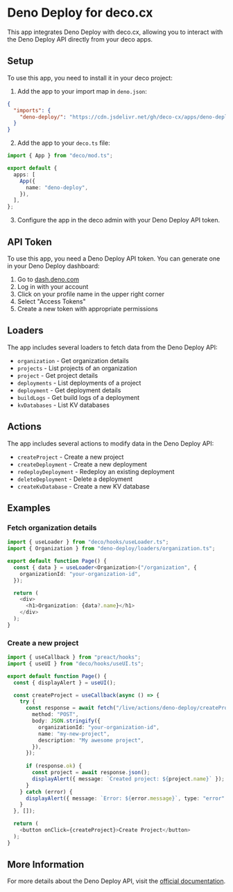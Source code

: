 # Deno Deploy for deco.cx

This app integrates Deno Deploy with deco.cx, allowing you to interact with the Deno Deploy API directly from your deco apps.

## Setup

To use this app, you need to install it in your deco project:

1. Add the app to your import map in `deno.json`:

```json
{
  "imports": {
    "deno-deploy/": "https://cdn.jsdelivr.net/gh/deco-cx/apps/deno-deploy/"
  }
}
```

2. Add the app to your `deco.ts` file:

```ts
import { App } from "deco/mod.ts";

export default {
  apps: [
    App({
      name: "deno-deploy",
    }),
  ],
};
```

3. Configure the app in the deco admin with your Deno Deploy API token.

## API Token

To use this app, you need a Deno Deploy API token. You can generate one in your Deno Deploy dashboard:

1. Go to [dash.deno.com](https://dash.deno.com)
2. Log in with your account
3. Click on your profile name in the upper right corner
4. Select "Access Tokens"
5. Create a new token with appropriate permissions

## Loaders

The app includes several loaders to fetch data from the Deno Deploy API:

- `organization` - Get organization details
- `projects` - List projects of an organization
- `project` - Get project details
- `deployments` - List deployments of a project
- `deployment` - Get deployment details
- `buildLogs` - Get build logs of a deployment
- `kvDatabases` - List KV databases

## Actions

The app includes several actions to modify data in the Deno Deploy API:

- `createProject` - Create a new project
- `createDeployment` - Create a new deployment
- `redeployDeployment` - Redeploy an existing deployment
- `deleteDeployment` - Delete a deployment
- `createKvDatabase` - Create a new KV database

## Examples

### Fetch organization details

```ts
import { useLoader } from "deco/hooks/useLoader.ts";
import { Organization } from "deno-deploy/loaders/organization.ts";

export default function Page() {
  const { data } = useLoader<Organization>("/organization", {
    organizationId: "your-organization-id",
  });

  return (
    <div>
      <h1>Organization: {data?.name}</h1>
    </div>
  );
}
```

### Create a new project

```ts
import { useCallback } from "preact/hooks";
import { useUI } from "deco/hooks/useUI.ts";

export default function Page() {
  const { displayAlert } = useUI();

  const createProject = useCallback(async () => {
    try {
      const response = await fetch("/live/actions/deno-deploy/createProject.ts", {
        method: "POST",
        body: JSON.stringify({
          organizationId: "your-organization-id",
          name: "my-new-project",
          description: "My awesome project",
        }),
      });
      
      if (response.ok) {
        const project = await response.json();
        displayAlert({ message: `Created project: ${project.name}` });
      }
    } catch (error) {
      displayAlert({ message: `Error: ${error.message}`, type: "error" });
    }
  }, []);

  return (
    <button onClick={createProject}>Create Project</button>
  );
}
```

## More Information

For more details about the Deno Deploy API, visit the [official documentation](https://docs.deno.com/deploy/api). 